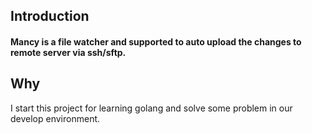 ## Introduction

#### Mancy is a file watcher and supported to auto upload the changes to remote server via ssh/sftp.

## Why

I start this project for learning golang and solve some problem in our develop environment.